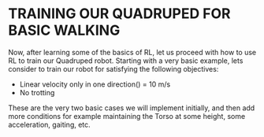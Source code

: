 # TRAINING OUR QUADRUPED FOR BASIC WALKING 

Now, after learning some of the basics of RL, let us proceed with how to use RL to train our Quadruped robot. Starting with a very basic example, lets consider to train our robot for satisfying the following objectives:
* Linear velocity only in one direction() = 10 m/s
* No trotting

These are the very two basic cases we will implement initially, and then add more conditions for example maintaining the Torso at some height, some acceleration, gaiting, etc.